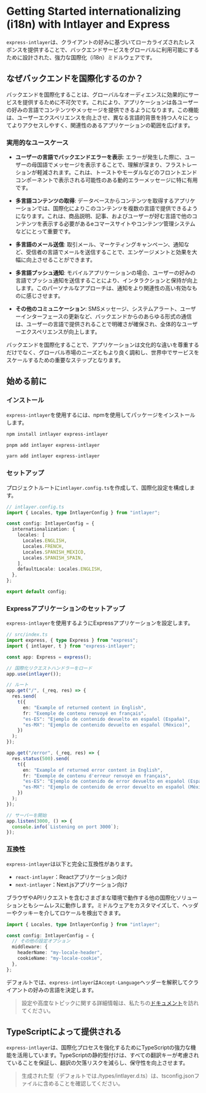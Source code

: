 # Getting Started internationalizing (i18n) with Intlayer and Express

`express-intlayer`は、クライアントの好みに基づいてローカライズされたレスポンスを提供することで、バックエンドサービスをグローバルに利用可能にするために設計された、強力な国際化（i18n）ミドルウェアです。

## なぜバックエンドを国際化するのか？

バックエンドを国際化することは、グローバルなオーディエンスに効果的にサービスを提供するために不可欠です。これにより、アプリケーションは各ユーザーの好みの言語でコンテンツやメッセージを提供できるようになります。この機能は、ユーザーエクスペリエンスを向上させ、異なる言語的背景を持つ人々にとってよりアクセスしやすく、関連性のあるアプリケーションの範囲を広げます。

### 実用的なユースケース

- **ユーザーの言語でバックエンドエラーを表示**: エラーが発生した際に、ユーザーの母国語でメッセージを表示することで、理解が深まり、フラストレーションが軽減されます。これは、トーストやモーダルなどのフロントエンドコンポーネントで表示される可能性のある動的エラーメッセージに特に有用です。

- **多言語コンテンツの取得**: データベースからコンテンツを取得するアプリケーションでは、国際化によりこのコンテンツを複数の言語で提供できるようになります。これは、商品説明、記事、およびユーザーが好む言語で他のコンテンツを表示する必要があるeコマースサイトやコンテンツ管理システムなどにとって重要です。

- **多言語のメール送信**: 取引メール、マーケティングキャンペーン、通知など、受信者の言語でメールを送信することで、エンゲージメントと効果を大幅に向上させることができます。

- **多言語プッシュ通知**: モバイルアプリケーションの場合、ユーザーの好みの言語でプッシュ通知を送信することにより、インタラクションと保持が向上します。このパーソナルなアプローチは、通知をより関連性の高い有効なものに感じさせます。

- **その他のコミュニケーション**: SMSメッセージ、システムアラート、ユーザーインターフェースの更新など、バックエンドからのあらゆる形式の通信は、ユーザーの言語で提供されることで明確さが確保され、全体的なユーザーエクスペリエンスが向上します。

バックエンドを国際化することで、アプリケーションは文化的な違いを尊重するだけでなく、グローバル市場のニーズともより良く調和し、世界中でサービスをスケールするための重要なステップとなります。

## 始める前に

### インストール

`express-intlayer`を使用するには、npmを使用してパッケージをインストールします。

```bash
npm install intlayer express-intlayer
```

```bash
pnpm add intlayer express-intlayer
```

```bash
yarn add intlayer express-intlayer
```

### セットアップ

プロジェクトルートに`intlayer.config.ts`を作成して、国際化設定を構成します。

```typescript
// intlayer.config.ts
import { Locales, type IntlayerConfig } from "intlayer";

const config: IntlayerConfig = {
  internationalization: {
    locales: [
      Locales.ENGLISH,
      Locales.FRENCH,
      Locales.SPANISH_MEXICO,
      Locales.SPANISH_SPAIN,
    ],
    defaultLocale: Locales.ENGLISH,
  },
};

export default config;
```

### Expressアプリケーションのセットアップ

`express-intlayer`を使用するようにExpressアプリケーションを設定します。

```typescript
// src/index.ts
import express, { type Express } from "express";
import { intlayer, t } from "express-intlayer";

const app: Express = express();

// 国際化リクエストハンドラーをロード
app.use(intlayer());

// ルート
app.get("/", (_req, res) => {
  res.send(
    t({
      en: "Example of returned content in English",
      fr: "Exemple de contenu renvoyé en français",
      "es-ES": "Ejemplo de contenido devuelto en español (España)",
      "es-MX": "Ejemplo de contenido devuelto en español (México)",
    })
  );
});

app.get("/error", (_req, res) => {
  res.status(500).send(
    t({
      en: "Example of returned error content in English",
      fr: "Exemple de contenu d'erreur renvoyé en français",
      "es-ES": "Ejemplo de contenido de error devuelto en español (España)",
      "es-MX": "Ejemplo de contenido de error devuelto en español (México)",
    })
  );
});

// サーバーを開始
app.listen(3000, () => {
  console.info(`Listening on port 3000`);
});
```

### 互換性

`express-intlayer`は以下と完全に互換性があります。

- `react-intlayer`：Reactアプリケーション向け
- `next-intlayer`：Next.jsアプリケーション向け

ブラウザやAPIリクエストを含むさまざまな環境で動作する他の国際化ソリューションともシームレスに動作します。ミドルウェアをカスタマイズして、ヘッダーやクッキーを介してロケールを検出できます。

```typescript
import { Locales, type IntlayerConfig } from "intlayer";

const config: IntlayerConfig = {
  // その他の設定オプション
  middleware: {
    headerName: "my-locale-header",
    cookieName: "my-locale-cookie",
  },
};
```

デフォルトでは、`express-intlayer`は`Accept-Language`ヘッダーを解釈してクライアントの好みの言語を決定します。

> 設定や高度なトピックに関する詳細情報は、私たちの[ドキュメント](https://github.com/aymericzip/intlayer/blob/main/docs/ja/concept/configuration.md)を訪れてください。

## TypeScriptによって提供される

`express-intlayer`は、国際化プロセスを強化するためにTypeScriptの強力な機能を活用しています。TypeScriptの静的型付けは、すべての翻訳キーが考慮されていることを保証し、翻訳の欠落リスクを減らし、保守性を向上させます。

> 生成された型（デフォルトでは./types/intlayer.d.ts）は、tsconfig.jsonファイルに含めることを確認してください。
